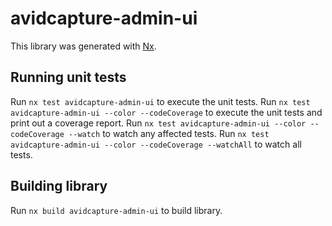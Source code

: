 # avidcapture-admin-ui

This library was generated with [Nx](https://nx.dev).

## Running unit tests

Run `nx test avidcapture-admin-ui` to execute the unit tests.
Run `nx test avidcapture-admin-ui --color --codeCoverage` to execute the unit tests and print out a coverage report.
Run `nx test avidcapture-admin-ui --color --codeCoverage --watch` to watch any affected tests.
Run `nx test avidcapture-admin-ui --color --codeCoverage --watchAll` to watch all tests.

## Building library

Run `nx build avidcapture-admin-ui` to build library.
